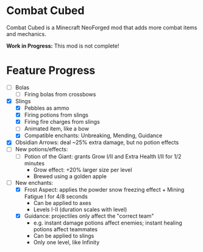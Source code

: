 # Combat Cubed

Combat Cubed is a Minecraft NeoForged mod that adds more combat items and mechanics.

**Work in Progress:** This mod is not complete!

# Feature Progress

- [ ] Bolas
  - [ ] Firing bolas from crossbows
- [X] Slings
  - [X] Pebbles as ammo
  - [X] Firing potions from slings
  - [X] Firing fire charges from slings
  - [ ] Animated item, like a bow
  - [X] Compatible enchants: Unbreaking, Mending, Guidance
- [X] Obsidian Arrows: deal ~25% extra damage, but no potion effects
- [ ] New potions/effects:
  - [ ] Potion of the Giant: grants Grow I/II and Extra Health I/II for 1/2 minutes
    - Grow effect: +20% larger size per level
    - Brewed using a golden apple
- [ ] New enchants:
  - [X] Frost Aspect: applies the powder snow freezing effect + Mining Fatigue I for 4/8 seconds
    - Can be applied to axes
    - Levels I-II (duration scales with level)
  - [X] Guidance: projectiles only affect the "correct team"
    - e.g. instant damage potions affect enemies; instant healing potions affect teammates
    - Can be applied to slings
    - Only one level, like Infinity
